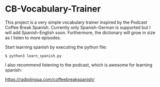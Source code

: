 # CB-Vocabulary-Trainer
This project is a very simple vocabulary trainer inspired by the Podcast Coffee Break Spanish. Currently only Spanish-German is supported but I will add Spanish-English soon. Furthermore, the dictionary will grow in size as I listen to more episodes.

Start learning spanish by executing the python file:

```
$ python3 learn_spanish.py
```


I also recommend listening to the podcast, which is awesome for learning spanish:

https://radiolingua.com/coffeebreakspanish/